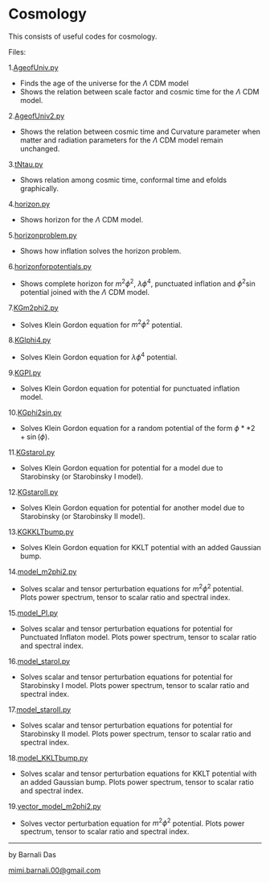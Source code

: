 # Cosmology
This consists of useful codes for cosmology.

Files:

1.[AgeofUniv.py](AgeofUniv.py)
  * Finds the age of the universe for the $\Lambda$ CDM model
  * Shows the relation between scale factor and cosmic time for the $\Lambda$ CDM model.

2.[AgeofUniv2.py](AgeofUniv2.py)
  * Shows the relation between cosmic time and Curvature parameter when matter and radiation parameters for the $\Lambda$ CDM model remain unchanged.

3.[tNtau.py](tNtau.py)
  * Shows relation among cosmic time, conformal time and efolds graphically.

4.[horizon.py](horizon.py)
  * Shows horizon for the $\Lambda$ CDM model.

5.[horizonproblem.py](horizonproblem.py)
  * Shows how inflation solves the horizon problem.

6.[horizonforpotentials.py](horizonforpotentials.py)
  * Shows complete horizon for $m^2\phi^2$, $\lambda\phi^4$, punctuated inflation and $\phi^2\sin$ potential joined with the $\Lambda$ CDM model.

7.[KGm2phi2.py](KGm2phi2.py)
  * Solves Klein Gordon equation for $m^2\phi^2$ potential.

8.[KGlphi4.py](KGlphi4.py)
  * Solves Klein Gordon equation for $\lambda\phi^4$ potential.

9.[KGPI.py](KGPI.py)
  * Solves Klein Gordon equation for potential for punctuated inflation model.

10.[KGphi2sin.py](KGphi2sin.py)
  * Solves Klein Gordon equation for a random potential of the form $\phi**2+\sin(\phi)$.

11.[KGstaroI.py](KGstaroI.py)
  * Solves Klein Gordon equation for potential for a model due to Starobinsky (or Starobinsky I model).

12.[KGstaroII.py](KGstaroII.py)
  * Solves Klein Gordon equation for potential for another model due to Starobinsky (or Starobinsky II model).

13.[KGKKLTbump.py](KGKKLTbump.py)
  * Solves Klein Gordon equation for KKLT potential with an added Gaussian bump.

14.[model_m2phi2.py](model_m2phi2.py)
  * Solves scalar and tensor perturbation equations for $m^2\phi^2$ potential. Plots power spectrum, tensor to scalar ratio and spectral index.

15.[model_PI.py](model_PI.py)
  * Solves scalar and tensor perturbation equations for potential for Punctuated Inflaton model. Plots power spectrum, tensor to scalar ratio and spectral index.

16.[model_staroI.py](model_staroI.py)
  * Solves scalar and tensor perturbation equations for potential for Starobinsky I model. Plots power spectrum, tensor to scalar ratio and spectral index.

17.[model_staroII.py](model_staroII.py)
  * Solves scalar and tensor perturbation equations for potential for Starobinsky II model. Plots power spectrum, tensor to scalar ratio and spectral index.

18.[model_KKLTbump.py](model_KKLTbump.py)
  * Solves scalar and tensor perturbation equations for KKLT potential with an added Gaussian bump. Plots power spectrum, tensor to scalar ratio and spectral index.

19.[vector_model_m2phi2.py](vector_model_m2phi2.py)
  * Solves vector perturbation equation for $m^2\phi^2$ potential. Plots power spectrum, tensor to scalar ratio and spectral index.
-------------------------------------------------------------------

by Barnali Das

mimi.barnali.00@gmail.com
